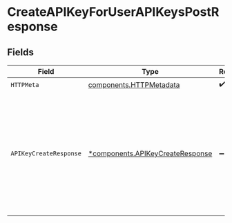 # CreateAPIKeyForUserAPIKeysPostResponse


## Fields

| Field                                                                                                                                                                                                                                                                    | Type                                                                                                                                                                                                                                                                     | Required                                                                                                                                                                                                                                                                 | Description                                                                                                                                                                                                                                                              | Example                                                                                                                                                                                                                                                                  |
| ------------------------------------------------------------------------------------------------------------------------------------------------------------------------------------------------------------------------------------------------------------------------ | ------------------------------------------------------------------------------------------------------------------------------------------------------------------------------------------------------------------------------------------------------------------------ | ------------------------------------------------------------------------------------------------------------------------------------------------------------------------------------------------------------------------------------------------------------------------ | ------------------------------------------------------------------------------------------------------------------------------------------------------------------------------------------------------------------------------------------------------------------------ | ------------------------------------------------------------------------------------------------------------------------------------------------------------------------------------------------------------------------------------------------------------------------ |
| `HTTPMeta`                                                                                                                                                                                                                                                               | [components.HTTPMetadata](../../models/components/httpmetadata.md)                                                                                                                                                                                                       | :heavy_check_mark:                                                                                                                                                                                                                                                       | N/A                                                                                                                                                                                                                                                                      |                                                                                                                                                                                                                                                                          |
| `APIKeyCreateResponse`                                                                                                                                                                                                                                                   | [*components.APIKeyCreateResponse](../../models/components/apikeycreateresponse.md)                                                                                                                                                                                      | :heavy_minus_sign:                                                                                                                                                                                                                                                       | Successful Response                                                                                                                                                                                                                                                      | {<br/>"apiKey": "flow_ada2ad2a_1234567890abcdef",<br/>"createdAt": "2024-03-20T12:00:00Z",<br/>"id": "123e4567-e89b-12d3-a456-426614174000",<br/>"keyName": "My API Key",<br/>"keyPrefix": "flow_",<br/>"lastUsedAt": "2024-03-20T12:00:00Z",<br/>"userId": "123e4567-e89b-12d3-a456-426614174000"<br/>} |